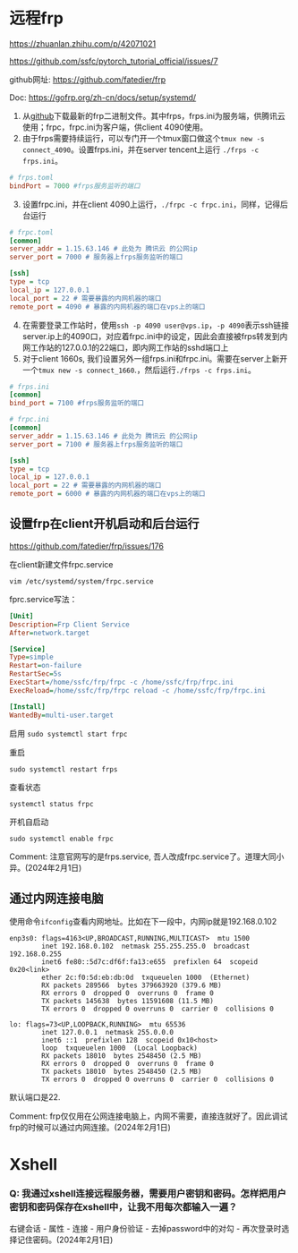 # 远程frp

https://zhuanlan.zhihu.com/p/42071021

https://github.com/ssfc/pytorch_tutorial_official/issues/7

github网址: https://github.com/fatedier/frp

Doc: https://gofrp.org/zh-cn/docs/setup/systemd/

1. 从[github](https://link.zhihu.com/?target=https%3A//github.com/fatedier/frp)下载最新的frp二进制文件。其中frps，frps.ini为服务端，供腾讯云使用；frpc，frpc.ini为客户端，供client 4090使用。
2. 由于frps需要持续运行，可以专门开一个tmux窗口做这个`tmux new -s connect_4090`。设置frps.ini，并在server tencent上运行 `./frps -c frps.ini`。

```toml
# frps.toml
bindPort = 7000 #frps服务监听的端口
```

3. 设置frpc.ini，并在client 4090上运行，`./frpc -c frpc.ini`，同样，记得后台运行

```ini
# frpc.toml
[common]
server_addr = 1.15.63.146 # 此处为 腾讯云 的公网ip
server_port = 7000 # 服务器上frps服务监听的端口

[ssh]
type = tcp
local_ip = 127.0.0.1 
local_port = 22 # 需要暴露的内网机器的端口
remote_port = 4090 # 暴露的内网机器的端口在vps上的端口
```

4. 在需要登录工作站时，使用`ssh -p 4090 user@vps.ip`，`-p 4090`表示ssh链接server.ip上的4090口，对应着frpc.ini中的设定，因此会直接被frps转发到内网工作站的127.0.0.1的22端口，即内网工作站的sshd端口上
5. 对于client 1660s, 我们设置另外一组frps.ini和frpc.ini。需要在server上新开一个`tmux new -s connect_1660`.，然后运行`./frps -c frps.ini`。

```ini
# frps.ini
[common]
bind_port = 7100 #frps服务监听的端口
```

```ini
# frpc.ini
[common]
server_addr = 1.15.63.146 # 此处为 腾讯云 的公网ip
server_port = 7100 # 服务器上frps服务监听的端口

[ssh]
type = tcp
local_ip = 127.0.0.1 
local_port = 22 # 需要暴露的内网机器的端口
remote_port = 6000 # 暴露的内网机器的端口在vps上的端口
```

## 设置frp在client开机启动和后台运行

https://github.com/fatedier/frp/issues/176

在client新建文件frpc.service 

`vim /etc/systemd/system/frpc.service`

fprc.service写法：

```ini
[Unit]
Description=Frp Client Service
After=network.target

[Service]
Type=simple
Restart=on-failure
RestartSec=5s
ExecStart=/home/ssfc/frp/frpc -c /home/ssfc/frp/frpc.ini
ExecReload=/home/ssfc/frp/frpc reload -c /home/ssfc/frp/frpc.ini

[Install]
WantedBy=multi-user.target
```

启用
`sudo systemctl start frpc`

重启

`sudo systemctl restart frps`

查看状态

`systemctl status frpc`

开机自启动

`sudo systemctl enable frpc`

Comment: 注意官网写的是frps.service, 吾人改成frpc.service了。道理大同小异。(2024年2月1日)

## 通过内网连接电脑

使用命令`ifconfig`查看内网地址。比如在下一段中，内网ip就是192.168.0.102

```shell
enp3s0: flags=4163<UP,BROADCAST,RUNNING,MULTICAST>  mtu 1500
        inet 192.168.0.102  netmask 255.255.255.0  broadcast 192.168.0.255
        inet6 fe80::5d7c:df6f:fa13:e655  prefixlen 64  scopeid 0x20<link>
        ether 2c:f0:5d:eb:db:0d  txqueuelen 1000  (Ethernet)
        RX packets 289566  bytes 379663920 (379.6 MB)
        RX errors 0  dropped 0  overruns 0  frame 0
        TX packets 145638  bytes 11591608 (11.5 MB)
        TX errors 0  dropped 0 overruns 0  carrier 0  collisions 0

lo: flags=73<UP,LOOPBACK,RUNNING>  mtu 65536
        inet 127.0.0.1  netmask 255.0.0.0
        inet6 ::1  prefixlen 128  scopeid 0x10<host>
        loop  txqueuelen 1000  (Local Loopback)
        RX packets 18010  bytes 2548450 (2.5 MB)
        RX errors 0  dropped 0  overruns 0  frame 0
        TX packets 18010  bytes 2548450 (2.5 MB)
        TX errors 0  dropped 0 overruns 0  carrier 0  collisions 0

```

默认端口是22. 

Comment:  frp仅仅用在公网连接电脑上，内网不需要，直接连就好了。因此调试frp的时候可以通过内网连接。(2024年2月1日)

# Xshell

### Q: 我通过xshell连接远程服务器，需要用户密钥和密码。怎样把用户密钥和密码保存在xshell中，让我不用每次都输入一遍？

右键会话 - 属性 - 连接 - 用户身份验证 - 去掉password中的对勾 - 再次登录时选择记住密码。(2024年2月1日)



